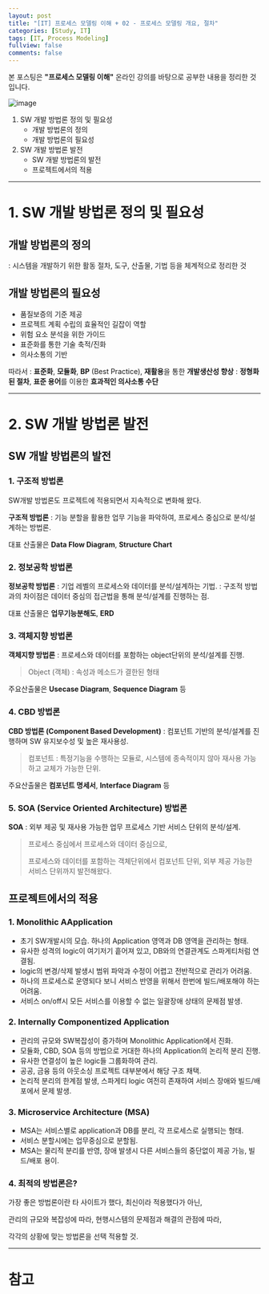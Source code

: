 ```yaml
---
layout: post
title: "[IT] 프로세스 모델링 이해 + 02 - 프로세스 모델링 개요, 절차"
categories: [Study, IT]
tags: [IT, Process Modeling]
fullview: false
comments: false
---
```


본 포스팅은 **"프로세스 모델링 이해"** 온라인 강의를 바탕으로 공부한 내용을 정리한 것입니다.

![image](https://user-images.githubusercontent.com/84369912/192108474-596a2b19-9169-4f3a-9249-6c50b5857b8f.png)

1. SW 개발 방법론 정의 및 필요성
    + 개발 방법론의 정의
    + 개발 방법론의 필요성
2. SW 개발 방법론 발전
    + SW 개발 방법론의 발전
    + 프로젝트에서의 적용

---

# 1. SW 개발 방법론 정의 및 필요성

## 개발 방법론의 정의
: 시스템을 개발하기 위한 활동 절차, 도구, 산출물, 기법 등을 체계적으로 정리한 것

## 개발 방법론의 필요성
- 품질보증의 기준 제공
- 프로젝트 계획 수립의 효율적인 길잡이 역할
- 위험 요소 분석을 위한 가이드
- 표준화를 통한 기술 축적/진화
- 의사소통의 기반

따라서 
: **표준화**, **모듈화**, **BP** (Best Practice), **재활용**을 통한 **개발생산성 향상**
: **정형화된 절차**, **표준 용어**를 이용한 **효과적인 의사소통 수단**

---

# 2. SW 개발 방법론 발전

## SW 개발 방법론의 발전

### **1. 구조적 방법론**

SW개발 방법론도 프로젝트에 적용되면서 지속적으로 변화해 왔다.

**구조적 방법론**
: 기능 분할을 활용한 업무 기능을 파악하여, 프로세스 중심으로 분석/설계하는 방법론.

대표 산출물은 **Data Flow Diagram**, **Structure Chart**

### **2. 정보공학 방법론**

**정보공학 방법론**
: 기업 레벨의 프로세스와 데이터를 분석/설계하는 기법.
: 구조적 방법과의 차이점은 데이터 중심의 접근법을 통해 분석/설계를 진행하는 점.

대표 산출물은 **업무기능분해도**, **ERD**

### **3. 객체지향 방법론**

**객체지향 방법론**
: 프로세스와 데이터를 포함하는 object단위의 분석/설계를 진행.
> Object (객체) : 속성과 메소드가 결한된 형태

주요산출물은 **Usecase Diagram**, **Sequence Diagram** 등

### **4. CBD 방법론**

**CBD 방법론 (Component Based Development)**
: 컴포넌트 기반의 분석/설계를 진행하며 SW 유지보수성 및 높은 재사용성.
> 컴포넌트 : 특정기능을 수행하는 모듈로, 시스템에 종속적이지 않아 재사용 가능하고 교체가 가능한 단위.

주요산출물은 **컴포넌트 명세서**, **Interface Diagram** 등

### **5. SOA (Service Oriented Architecture) 방법론**

**SOA**
: 외부 제공 및 재사용 가능한 업무 프로세스 기반 서비스 단위의 분석/설계.

> 프로세스 중심에서 프로세스와 데이터 중심으로,
> 
> 프로세스와 데이터를 포함하는 객체단위에서 컴포넌트 단위, 외부 제공 가능한 서비스 단위까지 발전해왔다.

## 프로젝트에서의 적용

### 1. Monolithic AApplication

- 초기 SW개발시의 모습. 하나의 Application 영역과 DB 영역을 관리하는 형태.
- 유사한 성격의 logic이 여기저기 흩어져 있고, DB와의 연결관계도 스파게티처럼 연결됨.
- logic의 변경/삭제 발생시 범위 파악과 수정이 어렵고 전반적으로 관리가 어려움.
- 하나의 프로세스로 운영되다 보니 서비스 반영을 위해서 한번에 빌드/배포해야 하는 어려움.
- 서비스 on/off시 모든 서비스를 이용할 수 없는 일괄장애 상태의 문제점 발생.

### 2. Internally Componentized Application

- 관리의 규모와 SW복잡성이 증가하며 Monolithic Application에서 진화.
- 모듈화, CBD, SOA 등의 방법으로 거대한 하나의 Application의 논리적 분리 진행.
- 유사한 연결성이 높은 logic들 그룹화하여 관리.
- 공공, 금융 등의 아웃소싱 프로젝트 대부분에서 해당 구조 채택.
- 논리적 분리의 한계점 발생, 스파게티 logic 여전히 존재하여 서비스 장애와 빌드/배포에서 문제 발생.

### 3. Microservice Architecture (MSA)

- MSA는 서비스별로 application과 DB를 분리, 각 프로세스로 실행되는 형태.
- 서비스 분할시에는 업무중심으로 분할됨.
- MSA는 물리적 분리를 반영, 장애 발생시 다른 서비스들의 중단없이 제공 가능, 빌드/배포 용이.

### 4. 최적의 방법론은?

가장 좋은 방법론이란 타 사이트가 했다, 최신이라 적용했다가 아닌,

관리의 규모와 복잡성에 따라, 현행시스템의 문제점과 해결의 관점에 따라,

각각의 상황에 맞는 방법론을 선택 적용할 것.

---

# 참고